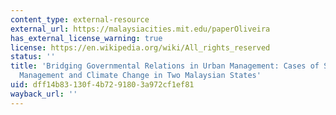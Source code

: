 ```yaml
---
content_type: external-resource
external_url: https://malaysiacities.mit.edu/paperOliveira
has_external_license_warning: true
license: https://en.wikipedia.org/wiki/All_rights_reserved
status: ''
title: 'Bridging Governmental Relations in Urban Management: Cases of Solid Waste
  Management and Climate Change in Two Malaysian States'
uid: dff14b83-130f-4b72-9180-3a972cf1ef81
wayback_url: ''
---
```


